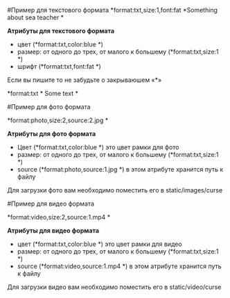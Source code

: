 #Пример для текстового формата
*format:txt,size:1,font:fat *Something about sea teacher *

**Атрибуты для текстового формата**

* цвет (*format:txt,color:blue *)
* размер: от одного до трех, от малого к большему (*format:txt,size:1 *)
* шрифт (*format:txt,font:fat *)

Если вы пишите то не забудьте о закрываюшем «*» 

*format:txt * Some text * 

#Пример для фото формата

*format:photo,size:2,source:2.jpg *

**Атрибуты для фото формата**

* Цвет (*format:txt,color:blue *) это цвет рамки для фото
* размер: от одного до трех, от малого к большему (*format:txt,size:1 *)
* source (*format:photo,source:1.jpg *) в этом атрибуте хранится путь к файлу

Для загрузки фото вам необходимо поместить его в static/images/curse

#Пример для видео формата

*format:video,size:2,source:1.mp4 *

**Атрибуты для видео формата**

* цвет (*format:txt,color:blue *) это цвет рамки для видео
* размер: от одного до трех, от малого к большему (*format:txt,size:1 *)
* source (*format:video,source:1.mp4 *) в этом атрибуте хранится путь к файлу

Для загрузки видео вам необходимо поместить его в static/video/curse